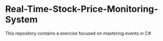 # Real-Time-Stock-Price-Monitoring-System
This repository contains a  exercise focused on mastering events in C#

